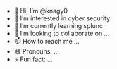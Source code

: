 - 👋 Hi, I’m @knagy0
- 👀 I’m interested in cyber security
- 🌱 I’m currently learning splunc
- 💞️ I’m looking to collaborate on ...
- 📫 How to reach me ...
- 😄 Pronouns: ...
- ⚡ Fun fact: ...

<!---
knagy0/knagy0 is a ✨ special ✨ repository because its `README.md` (this file) appears on your GitHub profile.
You can click the Preview link to take a look at your changes.
--->
